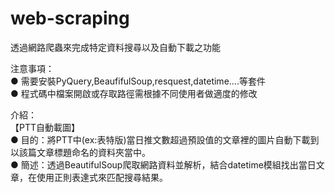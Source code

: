 # web-scraping
透過網路爬蟲來完成特定資料搜尋以及自動下載之功能 <br />

注意事項： <br />
● 需要安裝PyQuery,BeaufifulSoup,resquest,datetime....等套件 <br />
● 程式碼中檔案開啟或存取路徑需根據不同使用者做適度的修改 <br />


介紹： <br />
【PTT自動載圖】 <br />
● 目的：將PTT中(ex:表特版)當日推文數超過預設值的文章裡的圖片自動下載到以該篇文章標題命名的資料夾當中。 <br />
● 簡述：透過BeautifulSoup爬取網路資料並解析，結合datetime模組找出當日文章，在使用正則表達式來匹配搜尋結果。 <br />
